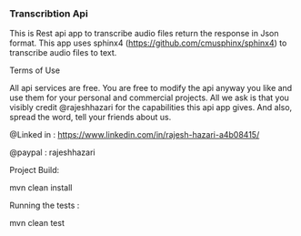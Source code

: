### **Transcribtion Api**

This is Rest api app to transcribe audio files return the response in Json format. 
This app uses sphinx4 (https://github.com/cmusphinx/sphinx4) to transcribe audio files to text.

Terms of Use

All api services are free. You are free to modify the api anyway you like and use them for your personal and commercial projects. 
All we ask is that you visibly credit @rajeshhazari for the capabilities this api app gives.
And also, spread the word, tell your friends about us.

@Linked in : https://www.linkedin.com/in/rajesh-hazari-a4b08415/

@paypal : rajeshhazari
 
Project Build:

mvn clean install
 

Running the tests :

mvn clean test 
